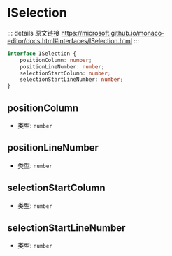 # ISelection

<backTop />
        
::: details 原文链接
https://microsoft.github.io/monaco-editor/docs.html#interfaces/ISelection.html
:::

```ts
interface ISelection {
    positionColumn: number;
    positionLineNumber: number;
    selectionStartColumn: number;
    selectionStartLineNumber: number;
}
```

## positionColumn
- 类型: `number`


## positionLineNumber
- 类型: `number`


## selectionStartColumn
- 类型: `number`


## selectionStartLineNumber
- 类型: `number`

